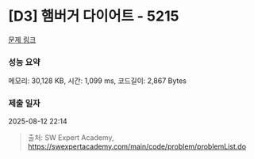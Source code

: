 # [D3] 햄버거 다이어트 - 5215 

[문제 링크](https://swexpertacademy.com/main/code/problem/problemDetail.do?contestProbId=AWT-lPB6dHUDFAVT) 

### 성능 요약

메모리: 30,128 KB, 시간: 1,099 ms, 코드길이: 2,867 Bytes

### 제출 일자

2025-08-12 22:14



> 출처: SW Expert Academy, https://swexpertacademy.com/main/code/problem/problemList.do